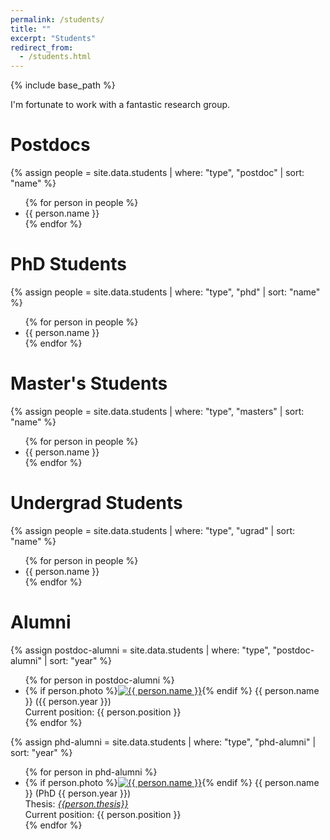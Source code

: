 ```yaml
---
permalink: /students/
title: ""
excerpt: "Students"
redirect_from: 
  - /students.html
---
```

{% include base_path %}

I'm fortunate to work with a fantastic research group. 

<h1>Postdocs</h1>
{% assign people = site.data.students | where: "type", "postdoc" | sort: "name" %}
<ul>
{% for person in people %}
<li> {{ person.name }} </li>
{% endfor %}
</ul>

<h1> PhD Students</h1>
{% assign people = site.data.students | where: "type", "phd" | sort: "name" %}
<ul>
{% for person in people %}
<li> {{ person.name }} </li>
{% endfor %}
</ul>

<h1>Master's Students</h1>
{% assign people = site.data.students | where: "type", "masters" | sort: "name" %}
<ul>
{% for person in people %}
<li> {{ person.name }} </li>
{% endfor %}
</ul>

<h1> Undergrad Students </h1>
{% assign people = site.data.students | where: "type", "ugrad"  | sort: "name" %}
<ul>
{% for person in people %}
<li> {{ person.name }} </li>
{% endfor %}
</ul>

<h1>Alumni</h1>
{% assign postdoc-alumni = site.data.students | where: "type", "postdoc-alumni" | sort: "year" %}
<ul>
{% for person in postdoc-alumni %}
<li> <div>{% if person.photo %}<a href="{{ person.photo | replace: 'BASE', base_path}}"><img class="alumnus" src="{{ person.photo | replace: 'BASE', base_path }}" alt="{{ person.name }}" /></a>{% endif %}
     {{ person.name }} ({{ person.year }})<br />
     Current position: {{ person.position }}</div>
     <div style="clear:both;"></div></li>
{% endfor %}
</ul>

{% assign phd-alumni = site.data.students | where: "type", "phd-alumni" | sort: "year" %}
<ul>
{% for person in phd-alumni %}
<li> <div>{% if person.photo %}<a href="{{ person.photo | replace: 'BASE', base_path}}"><img class="alumnus" src="{{ person.photo | replace: 'BASE', base_path }}" alt="{{ person.name }}" /></a>{% endif %}
     {{ person.name }} (PhD {{ person.year }})<br />
     Thesis: <i><a href="{{ person.thesis_url }}">{{person.thesis}}</a></i><br />
     Current position: {{ person.position }}</div>
     <div style="clear:both;"></div></li>
{% endfor %}
</ul>
